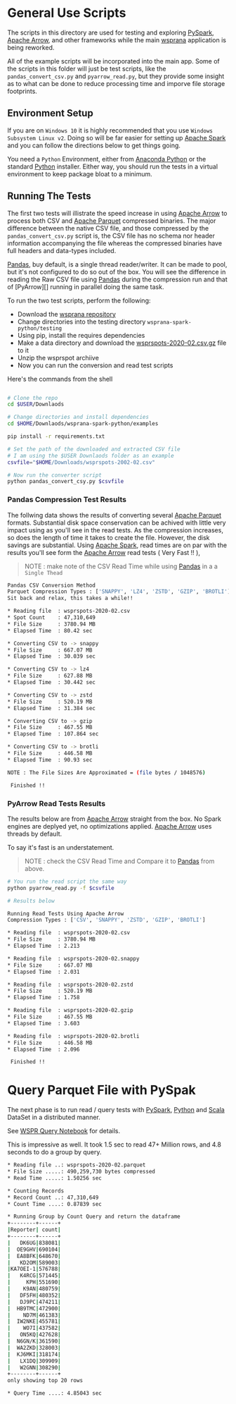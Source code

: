 # General Use Scripts

The scripts in this directory are used for testing and exploring [PySpark][], [Apache Arrow][],
and other frameworks while the main [wsprana][] application is being reworked.

All of the example scripts will be incorporated into the main app. Some of the
scripts in this folder will just be test scripts, like the `pandas_convert_csv.py`
and `pyarrow_read.py`, but they provide some insight as to what can be done
to reduce processing time and imporve file storage footprints.

## Environment Setup

If you are on `Windows 10` it is highly recommended that you use
`Windows Subsystem Linux v2`. Doing so will be far easier for setting up
[Apache Spark][] and you can follow the directions below to get things
going.

You need a `Python` Environment, either from [Anaconda Python][] or the standard
[Python][] installer. Either way, you should run the tests in a virtual
environment to keep package bloat to a minimum.

## Running The Tests

The first two tests will illistrate the speed increase in using [Apache Arrow][]
to process both CSV and [Apache Parquet][] compressed binaries. The major difference
between the native CSV file, and those compressed by the `pandas_convert_csv.py`
script is, the CSV file has no schema nor header information accompanying
the file whereas the compressed binaries have full headers and data-types included.

[Pandas][], buy default, is a single thread reader/writer. It can be made to
pool, but it's not configured to do so out of the box. You will see the
difference in reading the Raw CSV file using [Pandas][] during the compression
run and that of [PyArrow][] running in parallel doing the same task.

To run the two test scripts, perform the following:

- Download the [wsprana repository][]
- Change directories into the testing directory `wsprana-spark-python/testing`
- Using pip, install the requires dependencies
- Make a data directory and download the [wsprspots-2020-02.csv.gz][] file to it
- Unzip the wsprspot archiive
- Now you can run the conversion and read test scripts

Here's the commands from the shell

```bash

# Clone the repo
cd $USER/Downlaods

# Change directories and install dependencies
cd $HOME/Downlaods/wsprana-spark-python/examples

pip install -r requirements.txt

# Set the path of the downloaded and extracted CSV file
# I am using the $USER Downlaods folder as an example
csvfile="$HOME/Downloads/wsprspots-2002-02.csv"

# Now run the converter script
python pandas_convert_csy.py $csvfile
```

### Pandas Compression Test Results

The follwing data shows the results of converting several [Apache Parquet][]
formats. Substantial disk space conservation can be achived with little
very impact using as you'll see in the read tests. As the compression
increases, so does the length of time it takes to create the file. However,
the disk savings are substantial. Using [Apache Spark][], read times are on par
with the results you'll see form the [Apache Arrow][] read tests ( Very Fast !! ), 

>NOTE : make note of the CSV Read Time while using [Pandas] in a a `Single Thead` 

```bash
Pandas CSV Conversion Method
Parquet Compression Types : ['SNAPPY', 'LZ4', 'ZSTD', 'GZIP', 'BROTLI']
Sit back and relax, this takes a while!!

* Reading file  : wsprspots-2020-02.csv
* Spot Count    : 47,310,649
* File Size     : 3780.94 MB
* Elapsed Time  : 80.42 sec

* Converting CSV to -> snappy
* File Size     : 667.07 MB
* Elapsed Time  : 30.039 sec

* Converting CSV to -> lz4
* File Size     : 627.88 MB
* Elapsed Time  : 30.442 sec

* Converting CSV to -> zstd
* File Size     : 520.19 MB
* Elapsed Time  : 31.384 sec

* Converting CSV to -> gzip
* File Size     : 467.55 MB
* Elapsed Time  : 107.864 sec

* Converting CSV to -> brotli
* File Size     : 446.58 MB
* Elapsed Time  : 90.93 sec

NOTE : The File Sizes Are Approximated = (file bytes / 1048576)

 Finished !!
```

### PyArrow Read Tests Results

The results below are from [Apache Arrow][] straight from the box. No Spark
engines are deplyed yet, no optimizations applied. [Apache Arrow][] uses
threads by default.

To say it's fast is an understatement.

> NOTE : check the CSV Read Time and Compare it to [Pandas][] from above.

```bash
# You run the read script the same way
python pyarrow_read.py -f $csvfile

# Results below

Running Read Tests Using Apache Arrow
Compression Types : ['CSV', 'SNAPPY', 'ZSTD', 'GZIP', 'BROTLI']

* Reading file  : wsprspots-2020-02.csv
* File Size     : 3780.94 MB
* Elapsed Time  : 2.213

* Reading file  : wsprspots-2020-02.snappy
* File Size     : 667.07 MB
* Elapsed Time  : 2.031

* Reading file  : wsprspots-2020-02.zstd
* File Size     : 520.19 MB
* Elapsed Time  : 1.758

* Reading file  : wsprspots-2020-02.gzip
* File Size     : 467.55 MB
* Elapsed Time  : 3.603

* Reading file  : wsprspots-2020-02.brotli
* File Size     : 446.58 MB
* Elapsed Time  : 2.096

 Finished !!
```

# Query Parquet File with PySpak

The next phase is to run read / query tests with [PySpark][], [Python] and 
[Scala] DataSet in a distributed manner.


See [WSPR Query Notebook][] for details.


This is impressive as well. It took 1.5 sec to read 47+ Million rows, and
4.8 seconds to do a group by query.

```bash
* Reading file ..: wsprspots-2020-02.parquet
* File Size .....: 490,259,730 bytes compressed
* Read Time .....: 1.50256 sec

* Counting Records
* Record Count ..: 47,310,649
* Count Time ....: 0.87839 sec

* Running Group by Count Query and return the dataframe
+--------+------+
|Reporter| count|
+--------+------+
|   DK6UG|838081|
|  OE9GHV|690104|
|  EA8BFK|648670|
|   KD2OM|589003|
|KA7OEI-1|576788|
|   K4RCG|571445|
|     KPH|551690|
|    K9AN|480759|
|   DF5FH|480352|
|   DJ9PC|474211|
|  HB9TMC|472900|
|    ND7M|461383|
|  IW2NKE|455781|
|    WO7I|437582|
|   ON5KQ|427628|
|  N6GN/K|361590|
|  WA2ZKD|328003|
|  KJ6MKI|318174|
|   LX1DQ|309909|
|   W2GNN|308290|
+--------+------+
only showing top 20 rows

* Query Time ....: 4.85043 sec
```

[PySpark]: https://databricks.com/glossary/pyspark
[wsprana]: https://github.com/KI7MT/wsprana-spark-python
[Apache Spark]: https://spark.apache.org/PySpark
[Anaconda Python]: https://www.anaconda.com/
[Python]: https://www.python.org
[Pandas]: https://pandas.pydata.org/
[Apache Parquet]: https://parquet.apache.org/
[wsprana repository]: https://github.com/KI7MT/wsprana-spark-python
[Spark and Scala]: https://github.com/KI7MT/wsprana-spark-scala
[wsprspots-2020-02.csv.gz]: http://wsprnet.org/archive/wsprspots-2020-02.csv.gz
[Apache Arrow]: https://arrow.apache.org/
[Scala]: https://www.scala-lang.org/
[WSPR Query Notebook]: https://github.com/KI7MT/wsprana-spark-python